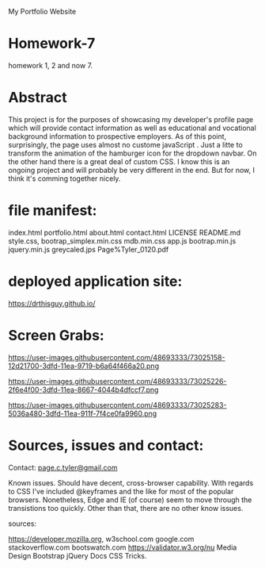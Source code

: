 My Portfolio Website


# Homework-7
homework 1, 2 and now 7.


# Abstract

This project is for the purposes of showcasing my developer's profile page which will provide contact information as well as educational and vocational background information to prospective employers.  As of this point, surprisingly, the page uses almost no custome javaScript .  Just a litte to transform the animation of the hamburger icon for the dropdown navbar.  On the other hand there is a great deal of custom CSS. I know this is an ongoing project and will probably be very different in the end.  But for now, I think it's comming together nicely.  

# file manifest:

index.html
portfolio.html
about.html
contact.html
LICENSE 
README.md 
style.css,
bootrap_simplex.min.css
mdb.min.css
app.js
bootrap.min.js
jquery.min.js
greycaled.jps
Page%Tyler_0120.pdf


# deployed application site:


https://drthisguy.github.io/


# Screen Grabs:
https://user-images.githubusercontent.com/48693333/73025158-12d21700-3dfd-11ea-9719-b6a64f466a20.png

https://user-images.githubusercontent.com/48693333/73025226-2f6e4f00-3dfd-11ea-8667-4044b4dfccf7.png

https://user-images.githubusercontent.com/48693333/73025283-5036a480-3dfd-11ea-911f-7f4ce0fa9960.png


# Sources, issues and contact:

Contact: page.c.tyler@gmail.com

Known issues.
Should have decent, cross-browser capability. With regards to CSS I've included @keyframes and the like for most of the popular browsers. Nonetheless, Edge and IE (of course) seem to move through the transistions too quickly. Other than that, there are no other know issues. 

sources:

https://developer.mozilla.org, 
w3school.com 
google.com 
stackoverflow.com
bootswatch.com
https://validator.w3.org/nu
Media Design Bootstrap
jQuery Docs
CSS Tricks.


